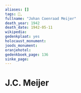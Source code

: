 ```yaml
---
aliases: []
tags: 👤, 
fullname: "Johan Coenraad Meijer"
death_year: 1942
death_date: 1942-05-11
wikipedia:
gedenkplaat: yes
holocaust_monument:
joods_monument:
oranjehotel:
gedenkboek_page: 136
sinke_page:
---
```


# J.C. Meijer